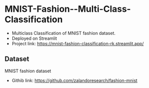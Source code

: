 # MNIST-Fashion--Multi-Class-Classification
* Multiclass Classification of MNIST fashion dataset.
* Deployed on Streamlit
* Project link: https://mnist-fashion-classification-rk.streamlit.app/

## Dataset
MNIST fashion dataset

* Githib link: https://github.com/zalandoresearch/fashion-mnist
